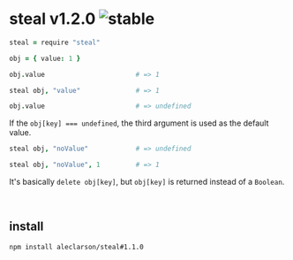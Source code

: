 
# steal v1.2.0 ![stable](https://img.shields.io/badge/stability-stable-4EBA0F.svg?style=flat)

```CoffeeScript
steal = require "steal"

obj = { value: 1 }

obj.value                       # => 1

steal obj, "value"              # => 1

obj.value                       # => undefined
```

If the `obj[key] === undefined`, the third argument is used as the default value.

```CoffeeScript
steal obj, "noValue"            # => undefined

steal obj, "noValue", 1         # => 1
```

It's basically `delete obj[key]`, but `obj[key]` is returned instead of a `Boolean`.

&nbsp;

## install

```sh
npm install aleclarson/steal#1.1.0
```

&nbsp;
